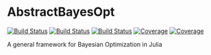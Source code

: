 # AbstractBayesOpt

[![Build Status](https://github.com/evandieren/AbstractBayesOpt.jl/actions/workflows/CI.yml/badge.svg?branch=main)](https://github.com/evandieren/AbstractBayesOpt.jl/actions/workflows/CI.yml?query=branch%3Amain)
[![Build Status](https://app.travis-ci.com/evandieren/AbstractBayesOpt.jl.svg?branch=main)](https://app.travis-ci.com/evandieren/AbstractBayesOpt.jl)
[![Build Status](https://ci.appveyor.com/api/projects/status/github/evandieren/AbstractBayesOpt.jl?svg=true)](https://ci.appveyor.com/project/evandieren/AbstractBayesOpt-jl)
[![Coverage](https://codecov.io/gh/evandieren/AbstractBayesOpt.jl/branch/main/graph/badge.svg)](https://codecov.io/gh/evandieren/AbstractBayesOpt.jl)
[![Coverage](https://coveralls.io/repos/github/evandieren/AbstractBayesOpt.jl/badge.svg?branch=main)](https://coveralls.io/github/evandieren/AbstractBayesOpt.jl?branch=main)

A general framework for Bayesian Optimization in Julia